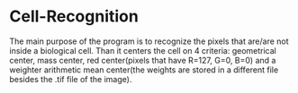 # Cell-Recognition

The main purpose of the program is to recognize the pixels that are/are not inside a biological cell. Than it centers the cell on 4 criteria: geometrical center, mass center, red center(pixels that have R=127, G=0, B=0) and a weighter arithmetic mean center(the weights are stored in a different file besides the .tif file of the image).
